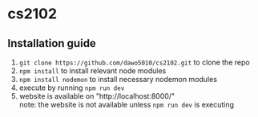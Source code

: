 # cs2102

## Installation guide
1. `git clone https://github.com/dawo5010/cs2102.git` to clone the repo
1. `npm install` to install relevant node modules
1. `npm install nodemon` to install necessary nodemon modules
1. execute by running `npm run dev`
1. website is available on "http://localhost:8000/"
  <br/> note: the website is not available unless `npm run dev` is executing
